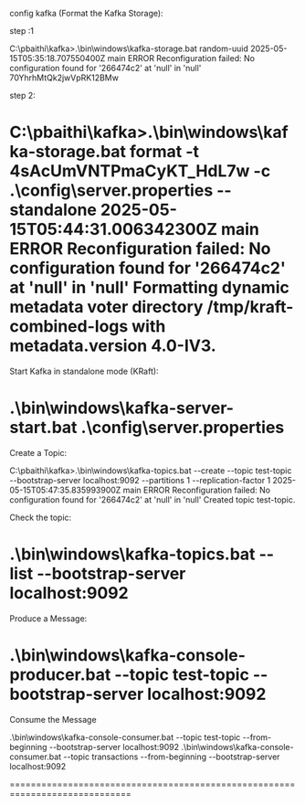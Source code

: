 config kafka
(Format the Kafka Storage):

step :1 

C:\pbaithi\kafka>.\bin\windows\kafka-storage.bat random-uuid
2025-05-15T05:35:18.707550400Z main ERROR Reconfiguration failed: No configuration found for '266474c2' at 'null' in 'null'
70YhrhMtQk2jwVpRK12BMw

step 2:

C:\pbaithi\kafka>.\bin\windows\kafka-storage.bat format -t 4sAcUmVNTPmaCyKT_HdL7w -c .\config\server.properties  --standalone
2025-05-15T05:44:31.006342300Z main ERROR Reconfiguration failed: No configuration found for '266474c2' at 'null' in 'null'
Formatting dynamic metadata voter directory /tmp/kraft-combined-logs with metadata.version 4.0-IV3.
=====================================

Start Kafka in standalone mode (KRaft):

.\bin\windows\kafka-server-start.bat .\config\server.properties
=============================================


Create a Topic:

C:\pbaithi\kafka>.\bin\windows\kafka-topics.bat --create --topic test-topic --bootstrap-server localhost:9092 --partitions 1 --replication-factor 1
2025-05-15T05:47:35.835993900Z main ERROR Reconfiguration failed: No configuration found for '266474c2' at 'null' in 'null'
Created topic test-topic.

Check the topic:

.\bin\windows\kafka-topics.bat --list --bootstrap-server localhost:9092
================================================================
Produce a Message:

.\bin\windows\kafka-console-producer.bat --topic test-topic --bootstrap-server localhost:9092
==============================================================================================

Consume the Message

.\bin\windows\kafka-console-consumer.bat --topic test-topic --from-beginning --bootstrap-server localhost:9092
.\bin\windows\kafka-console-consumer.bat --topic transactions --from-beginning --bootstrap-server localhost:9092

=============================================================================

